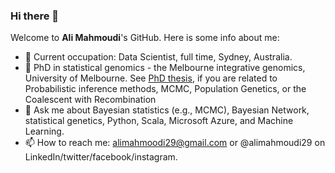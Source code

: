 ### Hi there 👋 
Welcome to **Ali Mahmoudi**'s GitHub. Here is some info about me:
- 🔭 Current occupation:  Data Scientist, full time, Sydney, Australia.
- 🔭 PhD in statistical genomics - the Melbourne integrative genomics, University of Melbourne. See [PhD thesis](https://minerva-access.unimelb.edu.au/handle/11343/265947), if you are related to Probabilistic inference methods, MCMC, Population Genetics, or the Coalescent with Recombination  
- 💬 Ask me about Bayesian statistics (e.g., MCMC),  Bayesian Network, statistical genetics,  Python, Scala, Microsoft Azure, and Machine Learning.
- 📫 How to reach me: alimahmoodi29@gmail.com or @alimahmoudi29 on LinkedIn/twitter/facebook/instagram.

<!---
Here are some ideas to get you started:

%- 🔭 I’m currently working on ...
- 🌱 I’m currently learning ...
- 👯 I’m looking to collaborate on ...
- 🤔 I’m looking for help with ...
- 💬 Ask me about ...
- 📫 How to reach me: ...
- 😄 Pronouns: ...
- ⚡ Fun fact: ...
-->

